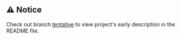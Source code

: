 ## ⚠️ Notice
Check out branch [tentative](../../tree/tentative) to view project's early description in the README file.

